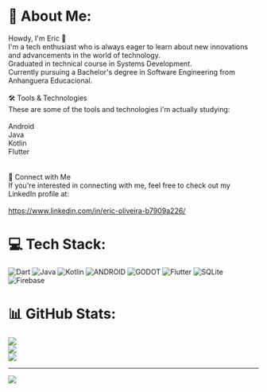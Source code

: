 # 🚀 About Me:
Howdy, I'm Eric 👋<br>I'm a tech enthusiast who is always eager to learn about new innovations and advancements in the world of technology.<br>Graduated in technical course in Systems Development.<br>Currently pursuing a Bachelor's degree in Software Engineering from Anhanguera Educacional.<br><br>🛠️ Tools & Technologies<br>These are some of the tools and technologies i'm actually studying:<br><br>Android<br>Java<br>Kotlin<br>Flutter<br><br><br>🔗 Connect with Me<br>If you're interested in connecting with me, feel free to check out my LinkedIn profile at:<br><br>https://www.linkedin.com/in/eric-oliveira-b7909a226/


# 💻 Tech Stack:
![Dart](https://img.shields.io/badge/dart-%230175C2.svg?style=for-the-badge&logo=dart&logoColor=white) ![Java](https://img.shields.io/badge/java-%23ED8B00.svg?style=for-the-badge&logo=java&logoColor=white) ![Kotlin](https://img.shields.io/badge/kotlin-%230095D5.svg?style=for-the-badge&logo=kotlin&logoColor=white) ![ANDROID](https://img.shields.io/badge/android-%2320232a.svg?style=for-the-badge&logo=android&logoColor=%a4c639) ![GODOT](https://img.shields.io/badge/godot-3582bb.svg?style=for-the-badge&logo=godot-engine&logoColor=white) ![Flutter](https://img.shields.io/badge/Flutter-%2302569B.svg?style=for-the-badge&logo=Flutter&logoColor=white) ![SQLite](https://img.shields.io/badge/sqlite-%2307405e.svg?style=for-the-badge&logo=sqlite&logoColor=white) ![Firebase](https://img.shields.io/badge/firebase-%23039BE5.svg?style=for-the-badge&logo=firebase)
# 📊 GitHub Stats:
![](https://github-readme-stats.vercel.app/api?username=eric-oliveira23&theme=blueberry&hide_border=true&include_all_commits=true&count_private=true)<br/>
![](https://github-readme-streak-stats.herokuapp.com/?user=eric-oliveira23&theme=blueberry&hide_border=true)<br/>
![](https://github-readme-stats.vercel.app/api/top-langs/?username=eric-oliveira23&theme=blueberry&hide_border=true&include_all_commits=true&count_private=true&layout=compact)

---
[![](https://visitcount.itsvg.in/api?id=eric-oliveira23&icon=0&color=0)](https://visitcount.itsvg.in)

<!-- Proudly created with GPRM ( https://gprm.itsvg.in ) -->
